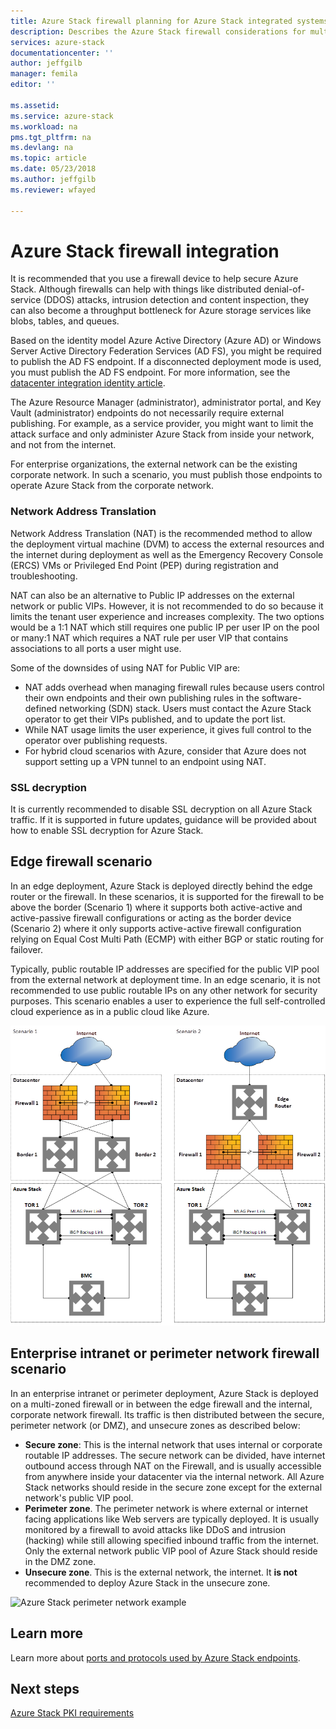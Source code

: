 ```yaml
---
title: Azure Stack firewall planning for Azure Stack integrated systems | Microsoft Docs
description: Describes the Azure Stack firewall considerations for multi-node Azure Stack Azure-connected deployments.
services: azure-stack
documentationcenter: ''
author: jeffgilb
manager: femila
editor: ''

ms.assetid: 
ms.service: azure-stack
ms.workload: na
pms.tgt_pltfrm: na
ms.devlang: na
ms.topic: article
ms.date: 05/23/2018
ms.author: jeffgilb
ms.reviewer: wfayed

---
```

# Azure Stack firewall integration
It is recommended that you use a firewall device to help secure Azure Stack. Although firewalls can help with things like distributed denial-of-service (DDOS) attacks, intrusion detection and content inspection, they can also become a throughput bottleneck for Azure storage services like blobs, tables, and queues.

Based on the identity model Azure Active Directory (Azure AD) or Windows Server Active Directory Federation Services (AD FS), you might be required to publish the AD FS endpoint. If a disconnected deployment mode is used, you must publish the AD FS endpoint. For more information, see the [datacenter integration identity article](azure-stack-integrate-identity.md).

The Azure Resource Manager (administrator), administrator portal, and Key Vault (administrator) endpoints do not necessarily require external publishing. For example, as a service provider, you might want to limit the attack surface and only administer Azure Stack from inside your network, and not from the internet.

For enterprise organizations, the external network can be the existing corporate network. In such a scenario, you must publish those endpoints to operate Azure Stack from the corporate network.

### Network Address Translation
Network Address Translation (NAT) is the recommended method to allow the deployment virtual machine (DVM) to access the external resources and the internet during deployment as well as the Emergency Recovery Console (ERCS) VMs or Privileged End Point (PEP) during registration and troubleshooting.

NAT can also be an alternative to Public IP addresses on the external network or public VIPs. However, it is not recommended to do so because it limits the tenant user experience and increases complexity. The two options would be a 1:1 NAT which still requires one public IP per user IP on the pool or many:1 NAT which requires a NAT rule per user VIP that contains associations to all ports a user might use.

Some of the downsides of using NAT for Public VIP are:
- NAT adds overhead when managing firewall rules because users control their own endpoints and their own publishing rules in the software-defined networking (SDN) stack. Users must contact the Azure Stack operator to get their VIPs published, and to update the port list.
- While NAT usage limits the user experience, it gives full control to the operator over publishing requests.
- For hybrid cloud scenarios with Azure, consider that Azure does not support setting up a VPN tunnel to an endpoint using NAT.

### SSL decryption
It is currently recommended to disable SSL decryption on all Azure Stack traffic. If it is supported in future updates, guidance will be provided about how to enable SSL decryption for Azure Stack.

## Edge firewall scenario
In an edge deployment, Azure Stack is deployed directly behind the edge router or the firewall. In these scenarios, it is supported for the firewall to be above the border (Scenario 1) where it supports both active-active and active-passive firewall configurations or acting as the border device (Scenario 2) where it only supports active-active firewall configuration relying on Equal Cost Multi Path (ECMP) with either BGP or static routing for failover.

Typically, public routable IP addresses are specified for the public VIP pool from the external network at deployment time. In an edge scenario, it is not recommended to use public routable IPs on any other network for security purposes. This scenario enables a user to experience the full self-controlled cloud experience as in a public cloud like Azure.  

![Azure Stack edge firewall example](.\media\azure-stack-firewall\firewallScenarios.png)

## Enterprise intranet or perimeter network firewall scenario
In an enterprise intranet or perimeter deployment, Azure Stack is deployed on a multi-zoned firewall or in between the edge firewall and the internal, corporate network firewall. Its traffic is then distributed between the secure, perimeter network (or DMZ), and unsecure zones as described below:

- **Secure zone**: This is the internal network that uses internal or corporate routable IP addresses. The secure network can be divided, have internet outbound access through NAT on the Firewall, and is usually accessible from anywhere inside your datacenter via the internal network. All Azure Stack networks should reside in the secure zone except for the external network's public VIP pool.
- **Perimeter zone**. The perimeter network is where external or internet facing applications like Web servers are typically deployed. It is usually monitored by a firewall to avoid attacks like DDoS and intrusion (hacking) while still allowing specified inbound traffic from the internet. Only the external network public VIP pool of Azure Stack should reside in the DMZ zone.
- **Unsecure zone**. This is the external network, the internet. It **is not** recommended to deploy Azure Stack in the unsecure zone.

![Azure Stack perimeter network example](.\media\azure-stack-firewall\perimeter-network-scenario.png)

## Learn more
Learn more about [ports and protocols used by Azure Stack endpoints](azure-stack-integrate-endpoints.md).

## Next steps
[Azure Stack PKI requirements](azure-stack-pki-certs.md)

